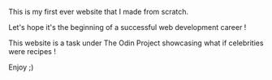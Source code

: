 This is my first ever website that I made from scratch. 

Let's hope it's the beginning of a successful web development career ! 

This website is a task under The Odin Project showcasing what if celebrities were recipes ! 

Enjoy ;) 
